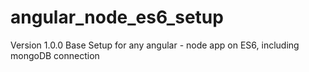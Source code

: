 # angular_node_es6_setup
Version 1.0.0
Base Setup for any angular - node app on ES6, including mongoDB connection
